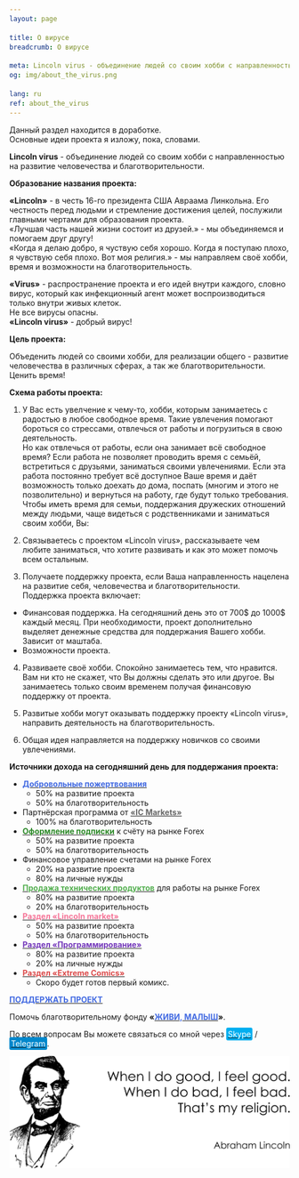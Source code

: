 ```yaml
---
layout: page

title: О вирусе
breadcrumb: О вирусе

meta: Lincoln virus - объединение людей со своим хобби c направленностью на развитие человечества и благотворительности.
og: img/about_the_virus.png

lang: ru
ref: about_the_virus
---
```


Данный раздел находится в доработке.  
Основные идеи проекта я изложу, пока, словами.

**Lincoln virus** - объединение людей со своим хобби c направленностью на развитие человечества и благотворительности.

**Образование названия проекта:**

**«Lincoln»** - в честь 16-го президента США Авраама Линкольна. Его честность перед людьми и стремление достижения целей, послужили главными чертами для образования проекта.  
«Лучшая часть нашей жизни состоит из друзей.» - мы объединяемся и помогаем друг другу!  
«Когда я делаю добро, я чуствую себя хорошо. Когда я поступаю плохо, я чувствую себя плохо. Вот моя религия.» - мы направляем своё хобби, время и возможности на благотворительность.

**«Virus»** - распространение проекта и его идей внутри каждого, словно вирус, который как инфекционный агент может воспроизводиться только внутри живых клеток.  
Не все вирусы опасны.  
**«Lincoln virus»** - добрый вирус!

**Цель проекта:**

Объеденить людей со своими хобби, для реализации общего - развитие человечества в различных сферах, а так же благотворительности.  
Ценить время!

**Схема работы проекта:**

1. У Вас есть увелчение к чему-то, хобби, которым занимаетесь с радостью в любое свободное время. Такие увлечения помогают бороться со стрессами, отвлечься от работы и погрузиться в свою деятельность.  
Но как отвлечься от работы, если она занимает всё свободное время? Если работа не позволяет проводить время с семьёй, встретиться с друзьями, заниматься своими увлечениями. Если эта работа постоянно требует всё доступное Ваше время и даёт возможность только доехать до дома, поспать (многим и этого не позволительно) и вернуться на работу, где будут только требования.  
Чтобы иметь время для семьи, поддержания дружеских отношений между людьми, чаще видеться с родственниками и заниматься своим хобби, Вы:

2. Связываетесь с проектом «Lincoln virus», рассказываете чем любите заниматься, что хотите развивать и как это может помочь всем остальным.

3. Получаете поддержку проекта, если Ваша направленность нацелена на развитие себя, человечества и благотворительности.  
Поддержка проекта включает:
  - Финансовая поддержка. На сегодняшний день это от 700$ до 1000$ каждый месяц. При необходимости, проект дополнительно выделяет денежные средства для поддержания Вашего хобби. Зависит от маштаба.
  - Возможности проекта.
  
4. Развиваете своё хобби. Спокойно занимаетесь тем, что нравится. Вам ни кто не скажет, что Вы должны сделать это или другое. Вы занимаетесь только своим временем получая финансовую поддержку от проекта.

5. Развитые хобби могут оказывать поддержку проекту «Lincoln virus», направить деятельность на благотворительность.

6. Общая идея направляется на поддержку новичков со своими увлечениями.

**Источники дохода на сегодняшний день для поддержания проекта:**

  - **<a href="https://www.paypal.com/cgi-bin/webscr?cmd=_s-xclick&hosted_button_id=T3KLFW2TE8SJC&source=url" target="_blank"><span style="color:#4169E1">Добровольные&nbsp;пожертвования</span></a>**
    - 50% на развитие проекта
    - 50% на благотворительность
  - Партнёрская программа от **<a href="https://lincolnvirus.com/projects/ru/forex/ic_markets.html" target="_blank"><span style="color:#676767">«IC&nbsp;Markets»</span></a>**
    - 100% на благотворительность
  - **<a href="https://lincolnvirus.com/projects/ru/forex/real_signals.html" target="_blank"><span style="color:#2b8827">Оформление&nbsp;подписки</span></a>** к счёту на рынке Forex
    - 50% на развитие проекта
    - 50% на благотворительность
  - Финансовое управление счетами на рынке Forex
    - 20% на развитие проекта
    - 80% на личные нужды
  - **<a href="https://lincolnvirus.com/projects/ru/forex/index.html" target="_blank"><span style="color:#54af50">Продажа&nbsp;технических&nbsp;продуктов</span></a>** для работы на рынке Forex
    - 80% на развитие проекта
    - 20% на благотворительность
  - **<a href="https://lincolnvirus.com/projects/ru/lincoln_market/index.html" target="_blank"><span style="color:#f67598">Раздел&nbsp;«Lincoln&nbsp;market»</span></a>**
    - 50% на развитие проекта
    - 50% на благотворительность
  - **<a href="https://lincolnvirus.com/projects/ru/programming/index.html" target="_blank"><span style="color:#7337ba">Раздел&nbsp;«Программирование»</span></a>**
    - 80% на развитие проекта
    - 20% на личные нужды
  - **<a href="https://lincolnvirus.com/projects/ru/comics/index.html" target="_blank"><span style="color:#dc4b4b">Раздел&nbsp;«Extreme&nbsp;Comics»</span></a>**
    - Скоро будет готов первый комикс.
    


**<a href="https://www.paypal.com/cgi-bin/webscr?cmd=_s-xclick&hosted_button_id=T3KLFW2TE8SJC&source=url" target="_blank"><span style="color:#4169E1">ПОДДЕРЖАТЬ&nbsp;ПРОЕКТ</span></a>**

Помочь благотворительному фонду **«<a href="https://fondzhivimalysh.ru/" target="_blank"><span style="color:#4169E1">ЖИВИ,&nbsp;МАЛЫШ</span></a>»**.

По всем вопросам Вы можете связаться со мной через <a href="skype:chutkoy89?call" target="_blank"><span style="background-color:#00aff0; color:white; padding:3px; border-radius: 3px">Skype</span></a> / <a href="https://t.me/chutkoy" target="_blank"><span style="background-color:#0088cc; color:white; padding:3px; border-radius: 3px">Telegram</span></a>.

<a data-fancybox="gallery" href="/img/about_the_virus/Lincoln.png"><img src="/img/about_the_virus/Lincoln.png" alt=""></a>
